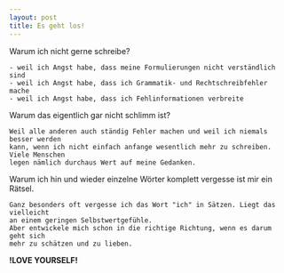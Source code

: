 ```yaml
---
layout: post
title: Es geht los!
---
```


Warum ich nicht gerne schreibe?

    - weil ich Angst habe, dass meine Formulierungen nicht verständlich sind
    - weil ich Angst habe, dass ich Grammatik- und Rechtschreibfehler mache
    - weil ich Angst habe, dass ich Fehlinformationen verbreite

Warum das eigentlich gar nicht schlimm ist?

    Weil alle anderen auch ständig Fehler machen und weil ich niemals besser werden
    kann, wenn ich nicht einfach anfange wesentlich mehr zu schreiben. Viele Menschen
    legen nämlich durchaus Wert auf meine Gedanken.

Warum ich hin und wieder einzelne Wörter komplett vergesse ist mir ein Rätsel.

    Ganz besonders oft vergesse ich das Wort "ich" in Sätzen. Liegt das vielleicht
    an einem geringen Selbstwertgefühle.
    Aber entwickele mich schon in die richtige Richtung, wenn es darum geht sich
    mehr zu schätzen und zu lieben.

**!LOVE YOURSELF!**

